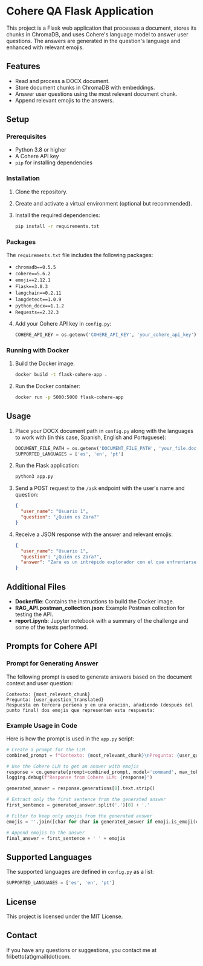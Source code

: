 # Cohere QA Flask Application

This project is a Flask web application that processes a document, stores its chunks in ChromaDB, and uses Cohere's language model to answer user questions. The answers are generated in the question's language and enhanced with relevant emojis.

## Features

- Read and process a DOCX document.
- Store document chunks in ChromaDB with embeddings.
- Answer user questions using the most relevant document chunk.
- Append relevant emojis to the answers.

## Setup

### Prerequisites

- Python 3.8 or higher
- A Cohere API key
- `pip` for installing dependencies

### Installation

1. Clone the repository.

2. Create and activate a virtual environment (optional but recommended).

3. Install the required dependencies:

   ```bash
   pip install -r requirements.txt
   ```

### Packages

The `requirements.txt` file includes the following packages:

- `chromadb==0.5.5`
- `cohere==5.6.2`
- `emoji==2.12.1`
- `Flask==3.0.3`
- `langchain==0.2.11`
- `langdetect==1.0.9`
- `python_docx==1.1.2`
- `Requests==2.32.3`

4. Add your Cohere API key in `config.py`:

   ```python
   COHERE_API_KEY = os.getenv('COHERE_API_KEY', 'your_cohere_api_key')
   ```

### Running with Docker

1. Build the Docker image:

   ```bash
   docker build -t flask-cohere-app .
   ```

2. Run the Docker container:

   ```bash
   docker run -p 5000:5000 flask-cohere-app
   ```

## Usage

1. Place your DOCX document path in `config.py` along with the languages to work with (in this case, Spanish, English and Portuguese):

   ```python
   DOCUMENT_FILE_PATH = os.getenv('DOCUMENT_FILE_PATH', 'your_file.docx')
   SUPPORTED_LANGUAGES = ['es', 'en', 'pt']
   ```

2. Run the Flask application:

   ```bash
   python3 app.py
   ```

3. Send a POST request to the `/ask` endpoint with the user's name and question:

   ```json
   {
     "user_name": "Usuario 1",
     "question": "¿Quién es Zara?"
   }
   ```

4. Receive a JSON response with the answer and relevant emojis:

   ```json
   {
     "user_name": "Usuario 1",
     "question": "¿Quién es Zara?",
     "answer": "Zara es un intrépido explorador con el que enfrentarse a desafíos cósmicos y viajar por planetas hostiles en busca de la paz en la distante galaxia de Zenthoria. 🌌🪐"
   }
   ```

## Additional Files

- **Dockerfile**: Contains the instructions to build the Docker image.
- **RAG_API.postman_collection.json**: Example Postman collection for testing the API.
- **report.ipynb**: Jupyter notebook with a summary of the challenge and some of the tests performed.

## Prompts for Cohere API

### Prompt for Generating Answer
The following prompt is used to generate answers based on the document context and user question:

```
Contexto: {most_relevant_chunk}
Pregunta: {user_question_translated}
Respuesta en tercera persona y en una oración, añadiendo (después del punto final) dos emojis que representen esta respuesta:
```

### Example Usage in Code

Here is how the prompt is used in the `app.py` script:

```python
# Create a prompt for the LLM
combined_prompt = f"Contexto: {most_relevant_chunk}\nPregunta: {user_question_translated}\nRespuesta en tercera persona y en una oración, añadiendo (después del punto final) dos emojis que representen esta respuesta:"

# Use the Cohere LLM to get an answer with emojis
response = co.generate(prompt=combined_prompt, model='command', max_tokens=160)
logging.debug(f"Response from Cohere LLM: {response}")

generated_answer = response.generations[0].text.strip()

# Extract only the first sentence from the generated answer
first_sentence = generated_answer.split('.')[0] + '.'

# Filter to keep only emojis from the generated answer
emojis = ''.join([char for char in generated_answer if emoji.is_emoji(char)])

# Append emojis to the answer
final_answer = first_sentence + ' ' + emojis
```

## Supported Languages
The supported languages are defined in `config.py` as a list:

```python
SUPPORTED_LANGUAGES = ['es', 'en', 'pt']
```

## License

This project is licensed under the MIT License.

## Contact

If you have any questions or suggestions, you contact me at fribetto(at)gmail(dot)com.
